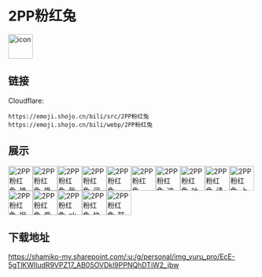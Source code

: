 # 2PP粉红兔
<img src="https://emoji.shojo.cn/bili/src/2PP粉红兔/icon.png" width="50" height="50" alt="icon">

## 链接
Cloudflare:
```
https://emoji.shojo.cn/bili/src/2PP粉红兔
https://emoji.shojo.cn/bili/webp/2PP粉红兔
```
## 展示
<img src="https://emoji.shojo.cn/bili/src/2PP粉红兔/2PP粉红兔-接收中.png" width="50" height="50" alt="2PP粉红兔-接收中"><img src="https://emoji.shojo.cn/bili/src/2PP粉红兔/2PP粉红兔-极度愤怒.png" width="50" height="50" alt="2PP粉红兔-极度愤怒"><img src="https://emoji.shojo.cn/bili/src/2PP粉红兔/2PP粉红兔-我康康.png" width="50" height="50" alt="2PP粉红兔-我康康"><img src="https://emoji.shojo.cn/bili/src/2PP粉红兔/2PP粉红兔-润了.png" width="50" height="50" alt="2PP粉红兔-润了"><img src="https://emoji.shojo.cn/bili/src/2PP粉红兔/2PP粉红兔-come.png" width="50" height="50" alt="2PP粉红兔-come"><img src="https://emoji.shojo.cn/bili/src/2PP粉红兔/2PP粉红兔-emmm.png" width="50" height="50" alt="2PP粉红兔-emmm"><img src="https://emoji.shojo.cn/bili/src/2PP粉红兔/2PP粉红兔-冲冲冲.png" width="50" height="50" alt="2PP粉红兔-冲冲冲"><img src="https://emoji.shojo.cn/bili/src/2PP粉红兔/2PP粉红兔-吐泡泡.png" width="50" height="50" alt="2PP粉红兔-吐泡泡"><img src="https://emoji.shojo.cn/bili/src/2PP粉红兔/2PP粉红兔-请开始表演.png" width="50" height="50" alt="2PP粉红兔-请开始表演"><img src="https://emoji.shojo.cn/bili/src/2PP粉红兔/2PP粉红兔-上天.png" width="50" height="50" alt="2PP粉红兔-上天"><img src="https://emoji.shojo.cn/bili/src/2PP粉红兔/2PP粉红兔-捉到你了.png" width="50" height="50" alt="2PP粉红兔-捉到你了"><img src="https://emoji.shojo.cn/bili/src/2PP粉红兔/2PP粉红兔-爱你.png" width="50" height="50" alt="2PP粉红兔-爱你"><img src="https://emoji.shojo.cn/bili/src/2PP粉红兔/2PP粉红兔-ok.png" width="50" height="50" alt="2PP粉红兔-ok"><img src="https://emoji.shojo.cn/bili/src/2PP粉红兔/2PP粉红兔-快落.png" width="50" height="50" alt="2PP粉红兔-快落"><img src="https://emoji.shojo.cn/bili/src/2PP粉红兔/2PP粉红兔-鼓掌.png" width="50" height="50" alt="2PP粉红兔-鼓掌">

## 下载地址

https://shamiko-my.sharepoint.com/:u:/g/personal/img_yuru_pro/EcE-5gTlKWlIudR9VPZ17_AB05OVDkl9PPNQhDTiW2_jbw